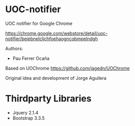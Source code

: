 UOC-notifier
============

UOC notifier for Google Chrome

https://chrome.google.com/webstore/detail/uoc-notifier/beiebnelcljchfoehaogncobmpelndgh

Authors:

* Pau Ferrer Ocaña

Based on UOChrome https://github.com/jagedn/UOChrome

Original idea and development of Jorge Aguilera

Thirdparty Libraries
=====================

* Jquery 2.1.4
* Bootstrap 3.3.5
